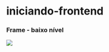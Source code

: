 # iniciando-frontend
### Frame - baixo nível

<img src="https://i.pinimg.com/originals/0c/64/9a/0c649a17ec1e5f5ca340248b4ef4e4be.gif">
